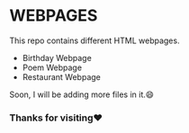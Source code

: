 # WEBPAGES
This repo contains different HTML webpages.

- Birthday Webpage
- Poem Webpage
- Restaurant Webpage

Soon, I will be adding more files in it.:smile:



### Thanks for visiting:heart:
